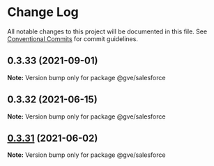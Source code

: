 # Change Log

All notable changes to this project will be documented in this file.
See [Conventional Commits](https://conventionalcommits.org) for commit guidelines.

## 0.3.33 (2021-09-01)

**Note:** Version bump only for package @gve/salesforce





## 0.3.32 (2021-06-15)

**Note:** Version bump only for package @gve/salesforce





## [0.3.31](https://www-github.cisco.com/matnorri/essentials/compare/@gve/salesforce@0.3.30...@gve/salesforce@0.3.31) (2021-06-02)

**Note:** Version bump only for package @gve/salesforce
